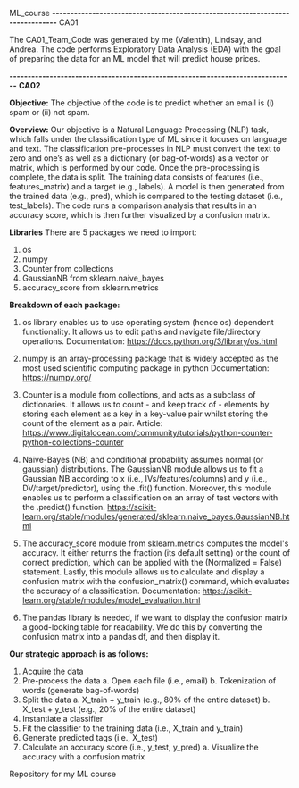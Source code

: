 ML_course
**------------------------------------------------------------------------------**
CA01

The CA01_Team_Code was generated by me (Valentin), Lindsay, and Andrea.
The code performs Exploratory Data Analysis (EDA) with the goal of preparing the data for an ML model that will predict house prices.

**------------------------------------------------------------------------------**
**CA02**

**Objective:** The objective of the code is to predict whether an email is (i) spam or (ii) not spam.

**Overview:** Our objective is a Natural Language Processing (NLP) task, which falls under the classification type of ML since it focuses on language and text. The classification pre-processes in NLP must convert the text to zero and one’s as well as a dictionary (or bag-of-words) as a vector or matrix, which is performed by our code. Once the pre-processing is complete, the data is split. The training data consists of features (i.e., features_matrix) and a target (e.g., labels). A model is then generated from the trained data (e.g., pred), which is compared to the testing dataset (i.e., test_labels). The code runs a comparison analysis that results in an accuracy score, which is then further visualized by a confusion matrix.

**Libraries**
There are 5 packages we need to import:
1. os
2. numpy
3. Counter from collections
4. GaussianNB from sklearn.naive_bayes
5. accuracy_score from sklearn.metrics

**Breakdown of each package:**
1. os library enables us to use operating system (hence os) dependent functionality. It allows us to edit paths and navigate file/directory operations.
    Documentation: https://docs.python.org/3/library/os.html

2. numpy is an array-processing package that is widely accepted as the most used scientific computing package in python
    Documentation: https://numpy.org/
    
3. Counter is a module from collections, and acts as a subclass of dictionaries. It allows us to count - and keep track of - elements by storing each element as a key in a key-value pair whilst storing the count of the element as a pair.
    Article: https://www.digitalocean.com/community/tutorials/python-counter-python-collections-counter
    
4. Naive-Bayes (NB) and conditional probability assumes normal (or gaussian) distributions. The GaussianNB module allows us to fit a Gaussian NB according to x (i.e., IVs/features/columns) and y (i.e., DV/target/predictor), using the .fit() function. Moreover, this module enables us to perform a classification on an array of test vectors with the .predict() function.
    https://scikit-learn.org/stable/modules/generated/sklearn.naive_bayes.GaussianNB.html
    
5. The accuracy_score module from sklearn.metrics computes the model's accuracy. It either returns the fraction (its default setting) or the count of correct prediction, which can be applied with the (Normalized = False) statement. Lastly, this module allows us to calculate and display a confusion matrix with the confusion_matrix() command, which evaluates the accuracy of a classification.
    Documentation: https://scikit-learn.org/stable/modules/model_evaluation.html

6. The pandas library is needed, if we want to display the confusion matrix a good-looking table for readability. We do this by converting the confusion matrix into a pandas df, and then display it.

**Our strategic approach is as follows:**
1.	Acquire the data
2.	Pre-process the data
    a.	Open each file (i.e., email)
    b.	Tokenization of words (generate bag-of-words)
3.	Split the data
    a.	X_train + y_train (e.g., 80% of the entire dataset)
    b.	X_test + y_test (e.g., 20% of the entire dataset)
4.	Instantiate a classifier
5.	Fit the classifier to the training data (i.e., X_train and y_train)
6.	Generate predicted tags (i.e., X_test)
7.	Calculate an accuracy score (i.e., y_test, y_pred)
    a.	Visualize the accuracy with a confusion matrix 


Repository for my ML course
